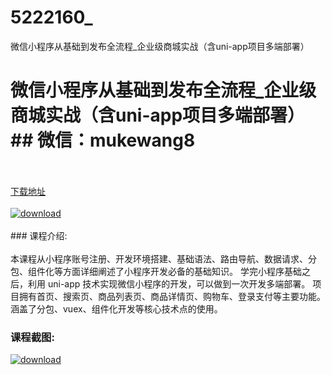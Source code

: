 # 5222160_
微信小程序从基础到发布全流程_企业级商城实战（含uni-app项目多端部署）
# 微信小程序从基础到发布全流程_企业级商城实战（含uni-app项目多端部署）## 微信：mukewang8
<br/></br>[下载地址](http://www.36tz.cn/article/5222160 "下载地址")
<br/></br>[![download](http://36tz.cn/muke_img/2021_12_1-74.png "下载地址")](http://www.36tz.cn/article/5222160 "下载地址")
<br/></br>### 课程介绍:<br/></br>本课程从小程序账号注册、开发环境搭建、基础语法、路由导航、数据请求、分包、组件化等方面详细阐述了小程序开发必备的基础知识。
学完小程序基础之后，利用 uni-app 技术实现微信小程序的开发，可以做到一次开发多端部署。
项目拥有首页、搜索页、商品列表页、商品详情页、购物车、登录支付等主要功能。涵盖了分包、vuex、组件化开发等核心技术点的使用。

### 课程截图:
[![download](http://36tz.cn/muke_img/2021_12_2-42.png "下载地址")](http://www.36tz.cn/article/5222160 "下载地址")
